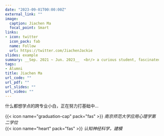 ```yaml
---
date: "2023-09-01T00:00:00Z"
external_link: ""
image:
  caption: Jiachen Ma
  focal_point: Smart
links:
- icon: twitter
  icon_pack: fab
  name: Follow
  url: https://twitter.com/JiachenJackie
slides: example
summary: __Sep. 2021 ~ Jun. 2023__  <br/> a curious student, fascinated by how the mind works
tags:
- Alumni
title: Jiachen Ma
url_code: ""
url_pdf: ""
url_slides: ""
url_video: ""
---
```

什么都想学点的跨专业小白，正在努力打基础中...

{{< icon name="graduation-cap" pack="fas" >}} _南京师范大学应用心理学第二学位_  
{{< icon name="heart" pack="fas" >}} _认知神经科学，建模_  


